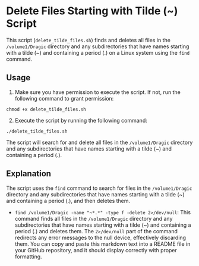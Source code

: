 # Delete Files Starting with Tilde (~) Script
This script (`delete_tilde_files.sh`) finds and deletes all files in the `/volume1/Dragic` directory and any subdirectories that have names starting with a tilde (~) and containing a period (.) on a Linux system using the `find` command.

## Usage
1. Make sure you have permission to execute the script. If not, run the following command to grant permission:

```console
chmod +x delete_tilde_files.sh
````

2. Execute the script by running the following command:

```console
./delete_tilde_files.sh
```

The script will search for and delete all files in the `/volume1/Dragic` directory and any subdirectories that have names starting with a tilde (~) and containing a period (.).

## Explanation
The script uses the `find` command to search for files in the `/volume1/Dragic` directory and any subdirectories that have names starting with a tilde (~) and containing a period (.), and then deletes them.

* `find /volume1/Dragic -name "~*.*" -type f -delete 2>/dev/null`: This command finds all files in the `/volume1/Dragic` directory and any subdirectories that have names starting with a tilde (~) and containing a period (.) and deletes them. The `2>/dev/null` part of the command redirects any error messages to the null device, effectively discarding them.
You can copy and paste this markdown text into a README file in your GitHub repository, and it should display correctly with proper formatting.
